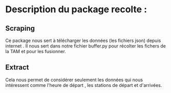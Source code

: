 # Description du package recolte :
## Scraping
Ce package nous sert à télécharger les données (les fichiers json) depuis internet . Il nous sert dans notre fichier buffer.py pour récolter les fichers de la TAM et pour les fusionner.

## Extract
Cela nous permet de considérer seulement les données qui nous intéressent comme l'heure de départ , les stations de départ et d'arrivées. 